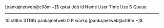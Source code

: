 [pankajnetweb@c08m ~]$ qstat
Job id            Name             User              Time Use S Queue
----------------  ---------------- ----------------  -------- - -----
10.c08m           STDIN            pankajnetweb             0 R workq
[pankajnetweb@c08m ~]$
